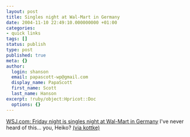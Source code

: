 ```yaml
---
layout: post
title: Singles night at Wal-Mart in Germany
date: 2004-11-10 22:49:10.000000000 +01:00
categories:
- quick links
tags: []
status: publish
type: post
published: true
meta: {}
author:
  login: shanson
  email: papascott-wp@gmail.com
  display_name: PapaScott
  first_name: Scott
  last_name: Hanson
excerpt: !ruby/object:Hpricot::Doc
  options: {}
---
```

<p><a title="WSJ.com - Wal-Marts in Germany Redefine The Term 'Checkout Aisle'" href="http://online.wsj.com/article/0,,SB109994753714967912,00.html?">WSJ.com: Friday night is singles night at Wal-Mart in Germany</a> I've never heard of this... you, Heiko? <a href="http://www.kottke.org/remainder/04/11/6899.html">(via kottke)</a></p>
